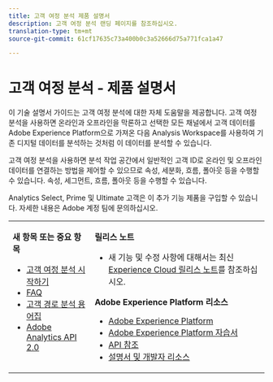 ```yaml
---
title: 고객 여정 분석 제품 설명서
description: 고객 여정 분석 랜딩 페이지를 참조하십시오.
translation-type: tm+mt
source-git-commit: 61cf17635c73a400b0c3a52666d75a771fca1a47

---
```



# 고객 여정 분석 - 제품 설명서

이 기술 설명서 가이드는 고객 여정 분석에 대한 자체 도움말을 제공합니다. 고객 여정 분석을 사용하면 온라인과 오프라인을 막론하고 선택한 모든 채널에서 고객 데이터를 Adobe Experience Platform으로 가져온 다음 Analysis Workspace를 사용하여 기존 디지털 데이터를 분석하는 것처럼 이 데이터를 분석할 수 있습니다.

고객 여정 분석을 사용하면 분석 작업 공간에서 일반적인 고객 ID로 온라인 및 오프라인 데이터를 연결하는 방법을 제어할 수 있으므로 속성, 세분화, 흐름, 폴아웃 등을 수행할 수 있습니다. 속성, 세그먼트, 흐름, 폴아웃 등을 수행할 수 있습니다.

Analytics Select, Prime 및 Ultimate 고객은 이 추가 기능 제품을 구입할 수 있습니다. 자세한 내용은 Adobe 계정 팀에 문의하십시오.

<table frame="none"> 
 <tbody> 
  <tr> 
   <td colname="col1" colsep="0" rowsep="0" valign="top"> <p class="head"> <b>새 항목 또는 중요 항목</b> </p> <p> 
     <ul> 
      <li><a href="https://docs.adobe.com/content/help/en/analytics-platform/using/cja-overview/cja-getting-started.html"> 고객 여정 분석 시작하기 </a> </li> 
      <li><a href="https://docs.adobe.com/content/help/en/analytics-platform/using/cja-overview/cja-faq.html"> FAQ</a> </li> 
      <li><a href="https://docs.adobe.com/content/help/en/analytics-platform/using/cja-overview/cja-glossary.html"> 고객 경로 분석 용어집</a> </li> 
      <li><a href="https://www.adobe.io/apis/experiencecloud/analytics/docs.html"> Adobe Analytics API 2.0</a> </li> 
     </ul> </p> </td> 
   <td colname="col2" valign="top"> <p class="head"><b>릴리스 노트</b> </p> 
    <ul> 
     <li>새 기능 및 수정 사항에 대해서는 최신 <a href="https://docs.adobe.com/content/help/en/release-notes/experience-cloud/current.html" format="https" scope="external">Experience Cloud 릴리스 노트</a>를 참조하십시오. </li> 
    </ul> <p class="head"> <b>Adobe Experience Platform 리소스</b> </p> 
    <ul> 
     <li><a href="https://www.adobe.com/experience-platform.html" format="http" scope="external"> Adobe Experience Platform</a> </li> 
     <li> <a href="https://www.adobe.io/apis/experienceplatform/home/tutorials.html" format="https" scope="external"> Adobe Experience Platform 자습서</a> </li> 
     <li><a href="https://www.adobe.io/apis/experienceplatform/home/api-reference.html" format="https" scope="external"> API 참조</a> </li> 
     <li><a href="https://www.adobe.com/experience-platform/documentation-and-developer-resources.html" format="https" scope="external"> 설명서 및 개발자 리소스</a> </li> 
    </ul> </td> 
  </tr> 
 </tbody> 
</table>